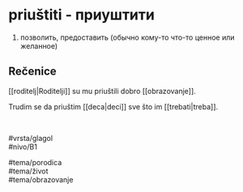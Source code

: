 # priuštiti - приуштити

1. позволить, предоставить (обычно кому-то что-то ценное или желанное)

## Rečenice

[[roditelj|Roditelji]] su mu priuštili dobro [[obrazovanje]].

Trudim se da priuštim [[deca|deci]] sve što im [[trebati|treba]].

<br>

#vrsta/glagol  
#nivo/B1  

#tema/porodica  
#tema/život  
#tema/obrazovanje  
